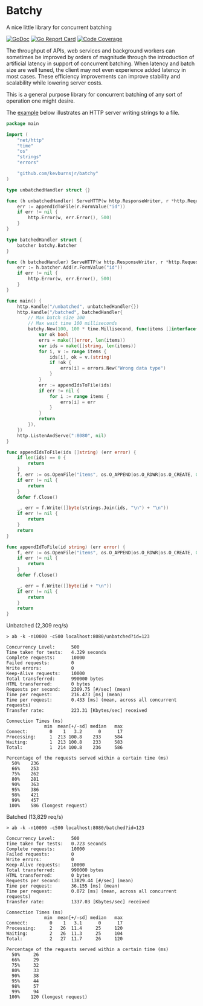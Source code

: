 # Batchy

A nice little library for concurrent batching

[![GoDoc](https://godoc.org/github.com/kevburnsjr/batchy?status.svg)](https://godoc.org/github.com/kevburnsjr/batchy)
[![Go Report Card](https://goreportcard.com/badge/github.com/kevburnsjr/batchy?1)](https://goreportcard.com/report/github.com/kevburnsjr/batchy)
[![Code Coverage](http://gocover.io/_badge/github.com/kevburnsjr/batchy?1)](http://gocover.io/github.com/kevburnsjr/batchy)

The throughput of APIs, web services and background workers can sometimes be improved by orders of magnitude
through the introduction of artificial latency in support of concurrent batching. When latency and batch size
are well tuned, the client may not even experience added latency in most cases. These efficiency improvements
can improve stability and scalability while lowering server costs.

This is a general purpose library for concurrent batching of any sort of operation one might desire.

The [example](examples/example.go) below illustrates an HTTP server writing strings to a file.

```go
package main

import (
	"net/http"
	"time"
	"os"
	"strings"
	"errors"

	"github.com/kevburnsjr/batchy"
)

type unbatchedHandler struct {}

func (h unbatchedHandler) ServeHTTP(w http.ResponseWriter, r *http.Request) {
	err := appendIdToFile(r.FormValue("id"))
	if err != nil {
		http.Error(w, err.Error(), 500)
	}
}

type batchedHandler struct {
	batcher batchy.Batcher
}

func (h batchedHandler) ServeHTTP(w http.ResponseWriter, r *http.Request) {
	err := h.batcher.Add(r.FormValue("id"))
	if err != nil {
		http.Error(w, err.Error(), 500)
	}
}

func main() {
	http.Handle("/unbatched", unbatchedHandler{})
	http.Handle("/batched", batchedHandler{
		// Max batch size 100
		// Max wait time 100 milliseconds
		batchy.New(100, 100 * time.Millisecond, func(items []interface{}) (errs []error) {
			var ok bool
			errs = make([]error, len(items))
			var ids = make([]string, len(items))
			for i, v := range items {
				ids[i], ok = v.(string)
				if !ok {
					errs[i] = errors.New("Wrong data type")
				}
			}
			err := appendIdsToFile(ids)
			if err != nil {
				for i := range items {
					errs[i] = err
				}
			}
			return
		}),
	})
	http.ListenAndServe(":8080", nil)
}

func appendIdsToFile(ids []string) (err error) {
	if len(ids) == 0 {
		return
	}
	f, err := os.OpenFile("items", os.O_APPEND|os.O_RDWR|os.O_CREATE, 0600)
	if err != nil {
		return
	}
	defer f.Close()

	_, err = f.Write([]byte(strings.Join(ids, "\n") + "\n"))
	if err != nil {
		return
	}
	return
}

func appendIdToFile(id string) (err error) {
	f, err := os.OpenFile("items", os.O_APPEND|os.O_RDWR|os.O_CREATE, 0600)
	if err != nil {
		return
	}
	defer f.Close()

	_, err = f.Write([]byte(id + "\n"))
	if err != nil {
		return
	}
	return
}
```

Unbatched (2,309 req/s)

```
> ab -k -n10000 -c500 localhost:8080/unbatched?id=123

Concurrency Level:      500
Time taken for tests:   4.329 seconds
Complete requests:      10000
Failed requests:        0
Write errors:           0
Keep-Alive requests:    10000
Total transferred:      990000 bytes
HTML transferred:       0 bytes
Requests per second:    2309.75 [#/sec] (mean)
Time per request:       216.473 [ms] (mean)
Time per request:       0.433 [ms] (mean, across all concurrent requests)
Transfer rate:          223.31 [Kbytes/sec] received

Connection Times (ms)
              min  mean[+/-sd] median   max
Connect:        0    1   3.2      0      17
Processing:     1  213 100.8    233     584
Waiting:        1  213 100.8    233     583
Total:          1  214 100.8    236     586

Percentage of the requests served within a certain time (ms)
  50%    236
  66%    253
  75%    262
  80%    281
  90%    363
  95%    386
  98%    421
  99%    457
 100%    586 (longest request)
```

Batched (13,829 req/s)

```
> ab -k -n10000 -c500 localhost:8080/batched?id=123

Concurrency Level:      500
Time taken for tests:   0.723 seconds
Complete requests:      10000
Failed requests:        0
Write errors:           0
Keep-Alive requests:    10000
Total transferred:      990000 bytes
HTML transferred:       0 bytes
Requests per second:    13829.44 [#/sec] (mean)
Time per request:       36.155 [ms] (mean)
Time per request:       0.072 [ms] (mean, across all concurrent requests)
Transfer rate:          1337.03 [Kbytes/sec] received

Connection Times (ms)
              min  mean[+/-sd] median   max
Connect:        0    1   3.1      0      17
Processing:     2   26  11.4     25     120
Waiting:        2   26  11.3     25     104
Total:          2   27  11.7     26     120

Percentage of the requests served within a certain time (ms)
  50%     26
  66%     29
  75%     32
  80%     33
  90%     38
  95%     44
  98%     57
  99%     94
 100%    120 (longest request)
```